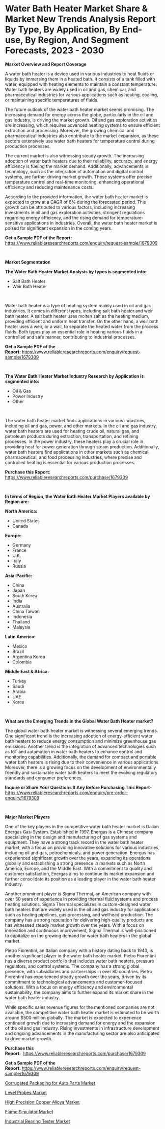 <p><h1>Water Bath Heater Market Share & Market New Trends Analysis Report By Type, By Application, By End-use, By Region, And Segment Forecasts, 2023 - 2030</h1></p><p><strong>Market Overview and Report Coverage</strong></p>
<p><p>A water bath heater is a device used in various industries to heat fluids or liquids by immersing them in a heated bath. It consists of a tank filled with water, equipped with heating elements to maintain a constant temperature. Water bath heaters are widely used in oil and gas, chemical, and pharmaceutical industries for various applications such as heating, cooling, or maintaining specific temperatures of fluids.</p><p>The future outlook of the water bath heater market seems promising. The increasing demand for energy across the globe, particularly in the oil and gas industry, is driving the market growth. Oil and gas exploration activities are increasing, which requires advanced heating systems to ensure efficient extraction and processing. Moreover, the growing chemical and pharmaceutical industries also contribute to the market expansion, as these sectors extensively use water bath heaters for temperature control during production processes.</p><p>The current market is also witnessing steady growth. The increasing adoption of water bath heaters due to their reliability, accuracy, and energy efficiency is fueling the market demand. Additionally, advancements in technology, such as the integration of automation and digital control systems, are further driving market growth. These systems offer precise temperature control and real-time monitoring, enhancing operational efficiency and reducing maintenance costs.</p><p>According to the provided information, the water bath heater market is expected to grow at a CAGR of 6% during the forecasted period. This growth can be attributed to various factors, including increasing investments in oil and gas exploration activities, stringent regulations regarding energy efficiency, and the rising demand for temperature-sensitive applications in industries. Overall, the water bath heater market is poised for significant expansion in the coming years.</p></p>
<p><strong>Get a Sample PDF of the Report:</strong> <a href="https://www.reliableresearchreports.com/enquiry/request-sample/1679309">https://www.reliableresearchreports.com/enquiry/request-sample/1679309</a></p>
<p>&nbsp;</p>
<p><strong>Market Segmentation</strong></p>
<p><strong>The Water Bath Heater Market Analysis by types is segmented into:</strong></p>
<p><ul><li>Salt Bath Heater</li><li>Weir Bath Heater</li></ul></p>
<p>&nbsp;</p>
<p><p>Water bath heater is a type of heating system mainly used in oil and gas industries. It comes in different types, including salt bath heater and weir bath heater. A salt bath heater uses molten salt as the heating medium, providing efficient and uniform heat transfer. On the other hand, a weir bath heater uses a weir, or a wall, to separate the heated water from the process fluids. Both types play an essential role in heating various fluids in a controlled and safe manner, contributing to industrial processes.</p></p>
<p><strong>Get a Sample PDF of the Report:</strong>&nbsp;<a href="https://www.reliableresearchreports.com/enquiry/request-sample/1679309">https://www.reliableresearchreports.com/enquiry/request-sample/1679309</a></p>
<p>&nbsp;</p>
<p><strong>The Water Bath Heater Market Industry Research by Application is segmented into:</strong></p>
<p><ul><li>Oil & Gas</li><li>Power Industry</li><li>Other</li></ul></p>
<p>&nbsp;</p>
<p><p>The water bath heater market finds applications in various industries, including oil and gas, power, and other markets. In the oil and gas industry, water bath heaters are used for heating crude oil, natural gas, and petroleum products during extraction, transportation, and refining processes. In the power industry, these heaters play a crucial role in providing heat for power generation through steam production. Additionally, water bath heaters find applications in other markets such as chemical, pharmaceutical, and food processing industries, where precise and controlled heating is essential for various production processes.</p></p>
<p><strong>Purchase this Report:</strong>&nbsp; <a href="https://www.reliableresearchreports.com/purchase/1679309">https://www.reliableresearchreports.com/purchase/1679309</a></p>
<p>&nbsp;</p>
<p><strong>In terms of Region, the Water Bath Heater Market Players available by Region are:</strong></p>
<p>
    <p> <strong> North America: </strong>
        <ul>
            <li>United States</li>
            <li>Canada</li>
        </ul>
        </p> 
    <p> <strong> Europe: </strong>
        <ul>
            <li>Germany</li>
            <li>France</li>
            <li>U.K.</li>
            <li>Italy</li>
            <li>Russia</li>
        </ul>
        </p> 
    <p> <strong> Asia-Pacific: </strong>
        <ul>
            <li>China</li>
            <li>Japan</li>
            <li>South Korea</li>
            <li>India</li>
            <li>Australia</li>
            <li>China Taiwan</li>
            <li>Indonesia</li>
            <li>Thailand</li>
            <li>Malaysia</li>
        </ul>
        </p> 
    <p> <strong> Latin America: </strong>
        <ul>
            <li>Mexico</li>
            <li>Brazil</li>
            <li>Argentina Korea</li>
            <li>Colombia</li>
        </ul>
        </p> 
    <p> <strong> Middle East & Africa: </strong>
        <ul>
            <li>Turkey</li>
            <li>Saudi</li>
            <li>Arabia</li>
            <li>UAE</li>
            <li>Korea</li>
        </ul>
    </p>
    </p>
<p>&nbsp;</p>
<p><strong>What are the Emerging Trends in the Global Water Bath Heater market?</strong></p>
<p><p>The global water bath heater market is witnessing several emerging trends. One significant trend is the increasing adoption of energy-efficient water bath heaters to reduce energy consumption and minimize greenhouse gas emissions. Another trend is the integration of advanced technologies such as IoT and automation in water bath heaters to enhance control and monitoring capabilities. Additionally, the demand for compact and portable water bath heaters is rising due to their convenience in various applications. Moreover, there is a growing focus on the development of environmentally friendly and sustainable water bath heaters to meet the evolving regulatory standards and consumer preferences.</p></p>
<p><strong>Inquire or Share Your Questions If Any Before Purchasing This Report</strong>- <a href="https://www.reliableresearchreports.com/enquiry/pre-order-enquiry/1679309">https://www.reliableresearchreports.com/enquiry/pre-order-enquiry/1679309</a></p>
<p>&nbsp;</p>
<p><strong>Major Market Players</strong></p>
<p><p>One of the key players in the competitive water bath heater market is Dalian Energas Gas-System. Established in 1997, Energas is a Chinese company specializing in the design and manufacturing of gas systems and equipment. They have a strong track record in the water bath heater market, with a focus on providing innovative solutions for various industries, including oil and gas, petrochemicals, and power generation. Energas has experienced significant growth over the years, expanding its operations globally and establishing a strong presence in markets such as North America, Europe, and the Middle East. With a commitment to quality and customer satisfaction, Energas aims to continue its market expansion and further consolidate its position as a leading player in the water bath heater industry.</p><p>Another prominent player is Sigma Thermal, an American company with over 50 years of experience in providing thermal fluid systems and process heating solutions. Sigma Thermal specializes in custom-designed water bath heaters that are widely used in the oil and gas industry for applications such as heating pipelines, gas processing, and wellhead production. The company has a strong reputation for delivering high-quality products and has witnessed steady market growth over the years. With a focus on innovation and continuous improvement, Sigma Thermal is well-positioned to capitalize on the growing demand for water bath heaters in the global market.</p><p>Pietro Fiorentini, an Italian company with a history dating back to 1940, is another significant player in the water bath heater market. Pietro Fiorentini has a diverse product portfolio that includes water bath heaters, pressure regulators, and control systems. The company has a strong global presence, with subsidiaries and partnerships in over 80 countries. Pietro Fiorentini has experienced steady growth over the years, driven by its commitment to technological advancements and customer-focused solutions. With a focus on energy efficiency and environmental sustainability, the company aims to further expand its market share in the water bath heater industry.</p><p>While specific sales revenue figures for the mentioned companies are not available, the competitive water bath heater market is estimated to be worth around $500 million globally. The market is expected to experience continued growth due to increasing demand for energy and the expansion of the oil and gas industry. Rising investments in infrastructure development and ongoing advancements in the manufacturing sector are also anticipated to drive market growth.</p></p>
<p><strong>Purchase this Report:</strong>&nbsp;&nbsp;<a href="https://www.reliableresearchreports.com/purchase/1679309">https://www.reliableresearchreports.com/purchase/1679309</a></p>
<p></p>
<p><strong>Get a Sample PDF of the Report:</strong>&nbsp;<a href="https://www.reliableresearchreports.com/enquiry/request-sample/1679309">https://www.reliableresearchreports.com/enquiry/request-sample/1679309</a></p>
<p><p><a href="https://www.linkedin.com/pulse/corrugated-packaging-auto-parts-market-size-share-global/">Corrugated Packaging for Auto Parts Market</a></p><p><a href="https://medium.com/@santosh99915121/level-probes-market-size-growth-forecast-2023-2030-d989a0157e7c">Level Probes Market</a></p><p><a href="https://www.linkedin.com/pulse/decoding-high-precision-copper-alloys-market-deep-dive-latest/">High Precision Copper Alloys Market</a></p><p><a href="https://medium.com/@s40138378/flame-simulator-market-size-growth-forecast-2023-2030-403df75b1997">Flame Simulator Market</a></p><p><a href="https://www.linkedin.com/pulse/industrial-bearing-tester-market-insights-players-forecast-till/">Industrial Bearing Tester Market</a></p></p>